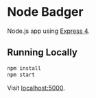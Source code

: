 # Node Badger

Node.js app using [Express 4](http://expressjs.com/).

## Running Locally

```sh
npm install
npm start
```

Visit [localhost:5000](http://localhost:5000/).
